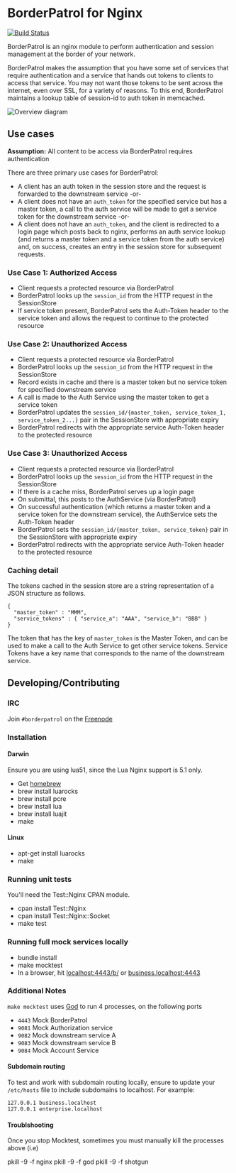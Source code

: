 # BorderPatrol for Nginx

[![Build Status](https://travis-ci.org/lookout/ngx_borderpatrol.svg?branch=master)](https://travis-ci.org/lookout/ngx_borderpatrol)

BorderPatrol is an nginx module to perform authentication and session management at the border of your network.

BorderPatrol makes the assumption that you have some set of services that require authentication and a service that
hands out tokens to clients to access that service. You may not want those tokens to be sent across the internet, even
over SSL, for a variety of reasons. To this end, BorderPatrol maintains a lookup table of session-id to auth token
in memcached.

![Overview
diagram](https://raw.githubusercontent.com/lookout/ngx_borderpatrol/master/doc/borderpatrol.png)

## Use cases

**Assumption:** All content to be access via BorderPatrol requires authentication

There are three primary use cases for BorderPatrol:

* A client has an auth token in the session store and the request is forwarded
  to the downstream service -or-
* A client does not have an `auth_token` for the specified service but has a
  master token, a call to the auth service will be made to get a service token
  for the downstream service -or-
* A client does not have an `auth_token`, and the client is redirected to a
  login page which posts back to nginx, performs an auth service lookup (and
  returns a master token and a service token from the auth service) and, on
  success, creates an entry in the session store for subsequent requests.

### Use Case 1: Authorized Access

* Client requests a protected resource via BorderPatrol
* BorderPatrol looks up the `session_id` from the HTTP request in the
  SessionStore
* If service token present, BorderPatrol sets the Auth-Token header to the
  service token and allows the request to continue to the protected resource

### Use Case 2: Unauthorized Access

* Client requests a protected resource via BorderPatrol
* BorderPatrol looks up the `session_id` from the HTTP request in the
  SessionStore
* Record exists in cache and there is a master token but no service token for
  specified downstream service
* A call is made to the Auth Service using the master token to get a service
  token
* BorderPatrol updates the `session_id/{master_token, service_token_1,
  service_token_2...}` pair in the SessionStore with appropriate expiry
* BorderPatrol redirects with the appropriate service Auth-Token header to the
  protected resource

### Use Case 3: Unauthorized Access

* Client requests a protected resource via BorderPatrol
* BorderPatrol looks up the `session_id` from the HTTP request in the
  SessionStore
* If there is a cache miss, BorderPatrol serves up a login page
* On submittal, this posts to the AuthService (via BorderPatrol)
* On successful authentication (which returns a master token and a service
  token for the downstream service), the AuthService sets the Auth-Token header
* BorderPatrol sets the `session_id/{master_token, service_token}` pair in the
  SessionStore with appropriate expiry
* BorderPatrol redirects with the appropriate service Auth-Token header to the
  protected resource

### Caching detail

The tokens cached in the session store are a string representation of a JSON
structure as follows.

    {
      "master_token" : "MMM",
      "service_tokens" : { "service_a": "AAA", "service_b": "BBB" }
    }

The token that has the key of `master_token` is the Master Token, and can be
used to make a call to the Auth Service to get other service tokens.  Service
Tokens have a key name that corresponds to the name of the downstream service.

## Developing/Contributing

### IRC

Join `#borderpatrol` on the [Freenode](https://freenode.net)

### Installation

#### Darwin

Ensure you are using lua51, since the Lua Nginx support is 5.1 only.

* Get [homebrew](http://brew.sh/)
* brew install luarocks
* brew install pcre
* brew install lua
* brew install luajit
* make

#### Linux

* apt-get install luarocks
* make

### Running unit tests

You'll need the Test::Nginx CPAN module.

* cpan install Test::Nginx
* cpan install Test::Nginx::Socket
* make test

### Running full mock services locally

* bundle install
* make mocktest
* In a browser, hit [localhost:4443/b/](https://localhost:4443/b/) or [business.localhost:4443](https://business.localhost:4443/)

### Additional Notes

`make mocktest`  uses [God](http://godrb.com) to run 4 processes, on the following ports

 * `4443` Mock BorderPatrol
 * `9081` Mock Authorization service
 * `9082` Mock downstream service A
 * `9083` Mock downstream service B
 * `9084` Mock Account Service

#### Subdomain routing

To test and work with subdomain routing locally, ensure to update your `/etc/hosts` file to include subdomains to localhost.
For example:

```
127.0.0.1 business.localhost
127.0.0.1 enterprise.localhost
```

#### Troublshooting

Once you stop Mocktest, sometimes you must manually kill the processes above (i.e)

pkill -9 -f nginx
pkill -9 -f god
pkill -9 -f shotgun
